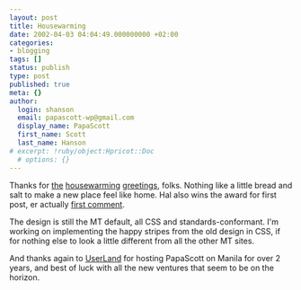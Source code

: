 ```yaml
---
layout: post
title: Housewarming
date: 2002-04-03 04:04:49.000000000 +02:00
categories:
- blogging
tags: []
status: publish
type: post
published: true
meta: {}
author:
  login: shanson
  email: papascott-wp@gmail.com
  display_name: PapaScott
  first_name: Scott
  last_name: Hanson
# excerpt: !ruby/object:Hpricot::Doc
  # options: {}
---
```

<p>Thanks for <a href="http://hal.editthispage.com/2002/03/31">the</a> <a href="http://www.dangerousmeta.com/posts/02/20020402">housewarming</a> <a href="http://www.vfth.com/2002/04/02">greetings</a>, folks. Nothing like a little bread and salt to make a new place feel like home. Hal also wins the award for first post, er actually <a href="/cgi-bin/mt-comments.cgi?entry_id=1678">first comment</a>. </p>
<p>The design is still the MT default, all CSS and standards-conformant. I'm working on implementing the happy stripes from the old design in CSS, if for nothing else to look a little different from all the other MT sites.</p>
<p>And thanks again to <a href="http://www.userland.com">UserLand</a> for hosting PapaScott on Manila for over 2 years, and best of luck with all the new ventures that seem to be on the horizon.</p>
